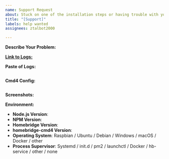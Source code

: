 ```yaml
---
name: Support Request
about: Stuck on one of the installation steps or having trouble with your script?
title: "[Support]"
labels: help wanted
assignees: ztalbot2000

---
```


<!-- Provide a general summary in the Title above -->

<!-- Before opening an issue, please review the README for Installation Details and Basic Troubleshooting to ensure that this is a new issue, and alternatively search the closed issues for similar problems. -->

**Describe Your Problem:**
<!-- A clear and concise description of what problem you are experiencing or what installation step you are stuck on. -->

[**Link to Logs:**]()
<!-- If using a gist, hastebin or pastebin; paste the link between the two () above -->
<!-- If pasting log files directly, please instead do so between the ``` lines below -->
<!-- If using hastebin/pastebin or other text sharing website please make the lifespan long-->
<!-- Remove any sensitive information, passwords, etc. -->

**Paste of Logs:**
```

```

**Cmd4 Config:**
<!-- Paste relevant output between the two ``` lines below -->
<!-- Remove any sensitive information, passwords, etc. -->

```json


```

**Screenshots:**
<!-- If applicable, add screenshots to help explain your problem. -->

**Environment:**

* **Node.js Version**: <!-- node -v -->
* **NPM Version**: <!-- npm -v -->
* **Homebridge Version**: <!-- homebridge -V -->
* **homebridge-cmd4 Version**: <!-- Check on homebridge-config-ui-x -->
* **Operating System**: Raspbian / Ubuntu / Debian / Windows / macOS / Docker / other
* **Process Supervisor**: Systemd / init.d / pm2 / launchctl / Docker / hb-service / other / none

<!-- Click the "Preview" tab before you submit to ensure the formatting is correct. -->
